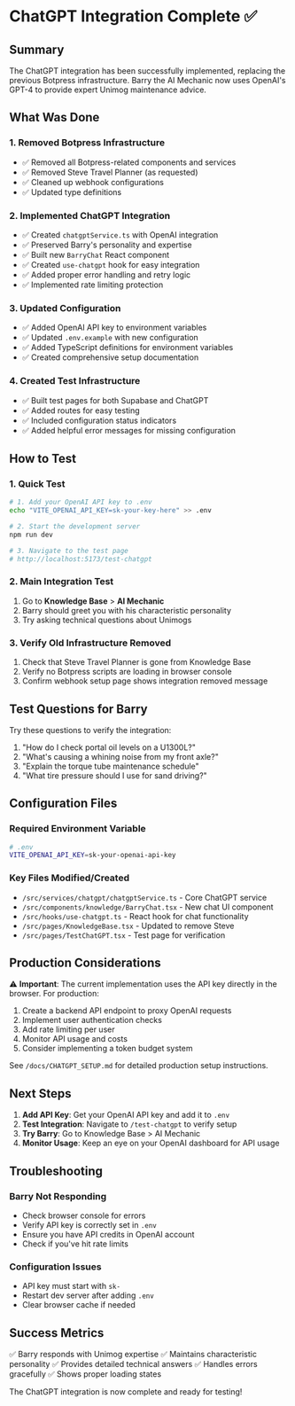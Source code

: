 # ChatGPT Integration Complete ✅

## Summary
The ChatGPT integration has been successfully implemented, replacing the previous Botpress infrastructure. Barry the AI Mechanic now uses OpenAI's GPT-4 to provide expert Unimog maintenance advice.

## What Was Done

### 1. Removed Botpress Infrastructure
- ✅ Removed all Botpress-related components and services
- ✅ Removed Steve Travel Planner (as requested)
- ✅ Cleaned up webhook configurations
- ✅ Updated type definitions

### 2. Implemented ChatGPT Integration
- ✅ Created `chatgptService.ts` with OpenAI integration
- ✅ Preserved Barry's personality and expertise
- ✅ Built new `BarryChat` React component
- ✅ Created `use-chatgpt` hook for easy integration
- ✅ Added proper error handling and retry logic
- ✅ Implemented rate limiting protection

### 3. Updated Configuration
- ✅ Added OpenAI API key to environment variables
- ✅ Updated `.env.example` with new configuration
- ✅ Added TypeScript definitions for environment variables
- ✅ Created comprehensive setup documentation

### 4. Created Test Infrastructure
- ✅ Built test pages for both Supabase and ChatGPT
- ✅ Added routes for easy testing
- ✅ Included configuration status indicators
- ✅ Added helpful error messages for missing configuration

## How to Test

### 1. Quick Test
```bash
# 1. Add your OpenAI API key to .env
echo "VITE_OPENAI_API_KEY=sk-your-key-here" >> .env

# 2. Start the development server
npm run dev

# 3. Navigate to the test page
# http://localhost:5173/test-chatgpt
```

### 2. Main Integration Test
1. Go to **Knowledge Base** > **AI Mechanic**
2. Barry should greet you with his characteristic personality
3. Try asking technical questions about Unimogs

### 3. Verify Old Infrastructure Removed
1. Check that Steve Travel Planner is gone from Knowledge Base
2. Verify no Botpress scripts are loading in browser console
3. Confirm webhook setup page shows integration removed message

## Test Questions for Barry

Try these questions to verify the integration:
1. "How do I check portal oil levels on a U1300L?"
2. "What's causing a whining noise from my front axle?"
3. "Explain the torque tube maintenance schedule"
4. "What tire pressure should I use for sand driving?"

## Configuration Files

### Required Environment Variable
```bash
# .env
VITE_OPENAI_API_KEY=sk-your-openai-api-key
```

### Key Files Modified/Created
- `/src/services/chatgpt/chatgptService.ts` - Core ChatGPT service
- `/src/components/knowledge/BarryChat.tsx` - New chat UI component
- `/src/hooks/use-chatgpt.ts` - React hook for chat functionality
- `/src/pages/KnowledgeBase.tsx` - Updated to remove Steve
- `/src/pages/TestChatGPT.tsx` - Test page for verification

## Production Considerations

⚠️ **Important**: The current implementation uses the API key directly in the browser. For production:

1. Create a backend API endpoint to proxy OpenAI requests
2. Implement user authentication checks
3. Add rate limiting per user
4. Monitor API usage and costs
5. Consider implementing a token budget system

See `/docs/CHATGPT_SETUP.md` for detailed production setup instructions.

## Next Steps

1. **Add API Key**: Get your OpenAI API key and add it to `.env`
2. **Test Integration**: Navigate to `/test-chatgpt` to verify setup
3. **Try Barry**: Go to Knowledge Base > AI Mechanic
4. **Monitor Usage**: Keep an eye on your OpenAI dashboard for API usage

## Troubleshooting

### Barry Not Responding
- Check browser console for errors
- Verify API key is correctly set in `.env`
- Ensure you have API credits in OpenAI account
- Check if you've hit rate limits

### Configuration Issues
- API key must start with `sk-`
- Restart dev server after adding `.env`
- Clear browser cache if needed

## Success Metrics
✅ Barry responds with Unimog expertise
✅ Maintains characteristic personality
✅ Provides detailed technical answers
✅ Handles errors gracefully
✅ Shows proper loading states

The ChatGPT integration is now complete and ready for testing!
